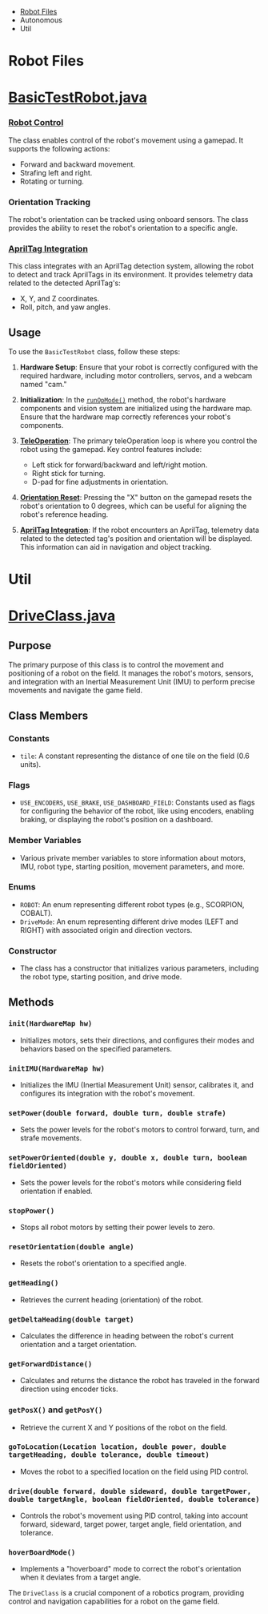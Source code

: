 - [Robot Files](https://github.com/SciFighters/FtcRobotController/blob/dev/TeamCode/src/main/java/org/firstinspires/ftc/teamcode/centerstage/readme.md#robot-files)
- Autonomous
- Util

# Robot Files
# [BasicTestRobot.java](https://github.com/SciFighters/FtcRobotController/blob/dev/TeamCode/src/main/java/org/firstinspires/ftc/teamcode/centerstage/BasicTestRobot.java)

### [Robot Control](https://github.com/SciFighters/FtcRobotController/blob/dev/TeamCode/src/main/java/org/firstinspires/ftc/teamcode/centerstage/BasicTestRobot.java#L54)

The class enables control of the robot's movement using a gamepad. It supports the following actions:
- Forward and backward movement.
- Strafing left and right.
- Rotating or turning.

### Orientation Tracking

The robot's orientation can be tracked using onboard sensors. The class provides the ability to reset the robot's orientation to a specific angle.

### [AprilTag Integration](https://github.com/SciFighters/FtcRobotController/blob/dev/TeamCode/src/main/java/org/firstinspires/ftc/teamcode/centerstage/BasicTestRobot.java#L63)

This class integrates with an AprilTag detection system, allowing the robot to detect and track AprilTags in its environment. It provides telemetry data related to the detected AprilTag's:
- X, Y, and Z coordinates.
- Roll, pitch, and yaw angles.

## Usage

To use the `BasicTestRobot` class, follow these steps:

1. **Hardware Setup**: Ensure that your robot is correctly configured with the required hardware, including motor controllers, servos, and a webcam named "cam."

2. **Initialization**: In the [`runOpMode()`](https://github.com/SciFighters/FtcRobotController/blob/dev/TeamCode/src/main/java/org/firstinspires/ftc/teamcode/centerstage/BasicTestRobot.java#L20) method, the robot's hardware components and vision system are initialized using the hardware map. Ensure that the hardware map correctly references your robot's components.

3. [**TeleOperation**](https://github.com/SciFighters/FtcRobotController/blob/dev/TeamCode/src/main/java/org/firstinspires/ftc/teamcode/centerstage/BasicTestRobot.java#L54): The primary teleOperation loop is where you control the robot using the gamepad. Key control features include:
   - Left stick for forward/backward and left/right motion.
   - Right stick for turning.
   - D-pad for fine adjustments in orientation.

4. [**Orientation Reset**](https://github.com/SciFighters/FtcRobotController/blob/dev/TeamCode/src/main/java/org/firstinspires/ftc/teamcode/centerstage/BasicTestRobot.java#L39): Pressing the "X" button on the gamepad resets the robot's orientation to 0 degrees, which can be useful for aligning the robot's reference heading.

5. [**AprilTag Integration**](https://github.com/SciFighters/FtcRobotController/blob/dev/TeamCode/src/main/java/org/firstinspires/ftc/teamcode/centerstage/BasicTestRobot.java#L63): If the robot encounters an AprilTag, telemetry data related to the detected tag's position and orientation will be displayed. This information can aid in navigation and object tracking.

# Util
# [DriveClass.java](https://github.com/SciFighters/FtcRobotController/blob/dev/TeamCode/src/main/java/org/firstinspires/ftc/teamcode/centerstage/util/DriveClass.java)
## Purpose
The primary purpose of this class is to control the movement and positioning of a robot on the field. It manages the robot's motors, sensors, and integration with an Inertial Measurement Unit (IMU) to perform precise movements and navigate the game field.

## Class Members

### Constants
- `tile`: A constant representing the distance of one tile on the field (0.6 units).

### Flags
- `USE_ENCODERS`, `USE_BRAKE`, `USE_DASHBOARD_FIELD`: Constants used as flags for configuring the behavior of the robot, like using encoders, enabling braking, or displaying the robot's position on a dashboard.

### Member Variables
- Various private member variables to store information about motors, IMU, robot type, starting position, movement parameters, and more.

### Enums
- `ROBOT`: An enum representing different robot types (e.g., SCORPION, COBALT).
- `DriveMode`: An enum representing different drive modes (LEFT and RIGHT) with associated origin and direction vectors.

### Constructor
- The class has a constructor that initializes various parameters, including the robot type, starting position, and drive mode.

## Methods

### `init(HardwareMap hw)`
- Initializes motors, sets their directions, and configures their modes and behaviors based on the specified parameters.

### `initIMU(HardwareMap hw)`
- Initializes the IMU (Inertial Measurement Unit) sensor, calibrates it, and configures its integration with the robot's movement.

### `setPower(double forward, double turn, double strafe)`
- Sets the power levels for the robot's motors to control forward, turn, and strafe movements.

### `setPowerOriented(double y, double x, double turn, boolean fieldOriented)`
- Sets the power levels for the robot's motors while considering field orientation if enabled.

### `stopPower()`
- Stops all robot motors by setting their power levels to zero.

### `resetOrientation(double angle)`
- Resets the robot's orientation to a specified angle.

### `getHeading()`
- Retrieves the current heading (orientation) of the robot.

### `getDeltaHeading(double target)`
- Calculates the difference in heading between the robot's current orientation and a target orientation.

### `getForwardDistance()`
- Calculates and returns the distance the robot has traveled in the forward direction using encoder ticks.

### `getPosX()` and `getPosY()`
- Retrieve the current X and Y positions of the robot on the field.

### `goToLocation(Location location, double power, double targetHeading, double tolerance, double timeout)`
- Moves the robot to a specified location on the field using PID control.

### `drive(double forward, double sideward, double targetPower, double targetAngle, boolean fieldOriented, double tolerance)`
- Controls the robot's movement using PID control, taking into account forward, sideward, target power, target angle, field orientation, and tolerance.

### `hoverBoardMode()`
- Implements a "hoverboard" mode to correct the robot's orientation when it deviates from a target angle.
  
The `DriveClass` is a crucial component of a robotics program, providing control and navigation capabilities for a robot on the game field.
